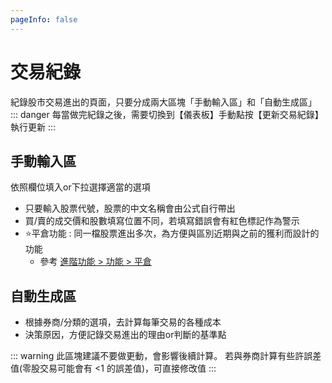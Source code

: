 ```yaml
---
pageInfo: false
---
```


# 交易紀錄

  紀錄股市交易進出的頁面，只要分成兩大區塊「手動輸入區」和「自動生成區」
  ::: danger 每當做完紀錄之後，需要切換到【儀表板】手動點按【更新交易紀錄】執行更新
  :::

## 手動輸入區

  依照欄位填入or下拉選擇適當的選項

  - 只要輸入股票代號，股票的中文名稱會由公式自行帶出
  - 買/賣的成交價和股數填寫位置不同，若填寫錯誤會有紅色標記作為警示
  - ⭐平倉功能 : 同一檔股票進出多次，為方便與區別近期與之前的獲利而設計的功能
    - 參考 [進階功能 > 功能 > 平倉](../PayOnly/進階功能.md#平倉)

## 自動生成區

  - 根據券商/分類的選項，去計算每筆交易的各種成本
  - 決策原因，方便記錄交易進出的理由or判斷的基準點

  ::: warning 此區塊建議不要做更動，會影響後續計算。
  若與券商計算有些許誤差值(零股交易可能會有 <1 的誤差值)，可直接修改值
  :::